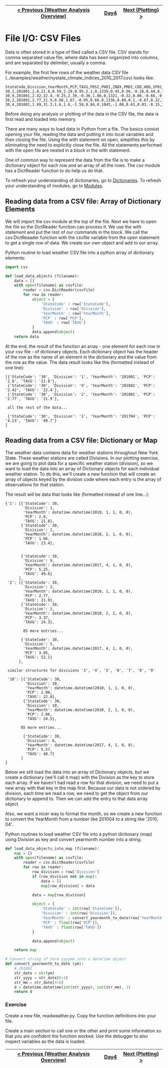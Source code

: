 [< Previous (Weather Analysis Overview)](WeatherAnalysisOverview.md) | [Day4](../README.md)| [Next (Plotting) >](SimplePlotting.md) |
|----|----|----|
# File I/O: CSV Files

Data is often stored in a type of filed called a CSV file. CSV stands for comma separated value file, where data has been organized into columns, and are separated by delimiter, usually a comma.

For example, the first few rows of the weather data CSV file (../examples/weather/nystate_climate_indices_2010_2017.csv) looks like:
```
StateCode,Division,YearMonth,PCP,TAVG,PDSI,PHDI,ZNDX,PMDI,CDD,HDD,SP01,SP02,SP03,SP06,SP09,SP12,SP24,TMIN,TMAX
30,1,201001,2.8,21.8,0.59,2.19,0.95,2.1,0,1339,0.45,0.56,-0.26,0.44,0.75,0.41,1.01,14.5,29.2
30,9,201001,2.42,22.4,-0.25,2.39,-0.36,1.86,0,1321,-0.32,0.06,-0.66,-0.08,0.51,0.51,1.52,16,28.8
30,2,201001,2.77,21.9,0.08,1.67,-0.05,0.66,0,1336,0.09,0.1,-0.67,0.22,1.1,0.5,1.07,14.2,29.5
30,4,201001,1.99,31.3,1.6,1.6,-1.58,0.84,0,1045,-1.08,0.63,0.03,-0.15,1.1,0.47,0.84,24.2,38.3

```

Before doing any analysis or plotting of the data in the CSV file, the data is first read and loaded into memory.

There are many ways to load data in Python from a file. The basics consist opening your file, reading the data and putting it into local variables and then closing the file. Using the with statement on open, simplifies this by eliminating the need to explicitly close the file. All the statements performed with the open file are nested in a block in the with statement.

One of common way to represent the data from the file is to make a dictionary object for each row and an array of all the rows. The csv module has a DictReader function to do help us do that. 

To refresh your understanding of dictionaries, go to [Dictionaries](../Day2/Dictionaries.md).
To refresh your understanding of modules, go to [Modules](../Day3/Modules.md).

## Reading data from a CSV file: Array of Dictionary Elements

We will import the csv module at the top of the file. Next we have to open the file so the DictReader function can process it. We use the with statement and put the rest of our commands in the block. We call the csv.DictReaader function with the csvfile variable from the open statement to get a single row of data. We create our own object and add to our array.

Python routine to load weather CSV file into a python array of dictionary elements:
```python
import csv

def load_data_objects (filename):
    data = []
    with open(filename) as csvfile:
        reader = csv.DictReader(csvfile)
        for row in reader:
            object = {
                'StateCode' : row['StateCode'],
                'Division' : row['Division'],
                'YearMonth' : row['YearMonth'],
                'PCP' : row['PCP'],
                'TAVG' : row['TAVG']
            }
            data.append(object)
    return data
```

At the end, the result of the function an array - one element for each row in your csv file - of dictionary objects. Each dictionary object has the header of the row as the name of an element in the dictionary and the value from the row as the value. The data result looks like this (formatted instead of one line):

```
[{'StateCode': '30', 'Division': '1', 'YearMonth': '201001', 'PCP': '2.8', 'TAVG': '21.8'}, 
 {'StateCode': '30', 'Division': '9', 'YearMonth': '201001', 'PCP': '2.42', 'TAVG': '22.4'}, 
 {'StateCode': '30', 'Division': '2', 'YearMonth': '201001', 'PCP': '2.77', 'TAVG': '21.9'}, 
 
 all the rest of the data...
 
 {'StateCode': '30', 'Division': '1', 'YearMonth': '201704', 'PCP': '4.23', 'TAVG': '49.7'}
]

```

## Reading data from a CSV file: Dictionary or Map

The weather data contains data for weather stations throughout New York State. These weather stations are called Divisions. In our plotting exercise, we are going to plot data for a specific weather station (division), so we want to load the data into an array of Dictionary objects for each individual weather station. To do this, we'll create a new function that will create an array of objects keyed by the division code where each entry is the array of observations for that station.

The result will be data that looks like (formatted instead of one line...):
```
{'1': [{'StateCode': 30, 
        'Division': 1, 
        'YearMonth': datetime.datetime(2010, 1, 1, 0, 0), 
        'PCP': 2.8, 
        'TAVG': 21.8}, 
       {'StateCode': 30, 
        'Division': 1,
        'YearMonth': datetime.datetime(2010, 2, 1, 0, 0), 
        'PCP': 1.66, 
        'TAVG': 23.4}, 

        
       {'StateCode': 30, 
        'Division': 9, 
        'YearMonth': datetime.datetime(2017, 4, 1, 0, 0), 
        'PCP': 5.25, 
        'TAVG': 49.6}
      ], 
 '2': [{'StateCode': 30, 
        'Division': 2, 
        'YearMonth': datetime.datetime(2010, 1, 1, 0, 0), 
        'PCP': 2.77, 
        'TAVG': 21.9}, 
       {'StateCode': 30, 
        'Division': 2, 
        'YearMonth': datetime.datetime(2010, 2, 1, 0, 0), 
        'PCP': 3.37, 
        'TAVG': 24.3}, 
        
        85 more entries...
           
       {'StateCode': 30, 
        'Division': 5, 
        'YearMonth': datetime.datetime(2017, 4, 1, 0, 0), 
        'PCP': 3.85, 
        'TAVG': 52.1}
      ], 
      
 similar structures for divisions '3', '4', '5', '6', '7', '8', '9'
 
 '10': [{'StateCode': 30, 
         'Division': 10, 
         'YearMonth': datetime.datetime(2010, 1, 1, 0, 0), 
         'PCP': 2.06, 
         'TAVG': 22.8}, 
        {'StateCode': 30, 
         'Division': 10, 
         'YearMonth': datetime.datetime(2010, 2, 1, 0, 0), 
         'PCP': 2.06, 
         'TAVG': 24.5}, 
       
       85 more entries...
        
        {'StateCode': 30, 
         'Division': 6, 
         'YearMonth': datetime.datetime(2017, 4, 1, 0, 0), 
         'PCP': 5.57, 
         'TAVG': 48.7}
       ]
}
```

Below we still load the data into an array of Dictionary objects, but we create a dictionary (we'll call it map) with the Division as the key to store each array. If we haven't had read a row for that division, we need to put a new array with that key in the map first. Because our data is not ordered by division, each time we read a row, we need to get the object from our dictionary to append to. Then we can add the entry to that data array object. 

Also, we want a nicer way to format the month, so we create a new function to convert the YearMonth from a number like 201004 to a string like '2010, 04'.

Python routines to load weather CSV file into a python dictionary (map) using Division as key and convert yearmonth number into a string.

```python
def load_data_objects_into_map (filename):
    map = {}
    with open(filename) as csvfile:
        reader = csv.DictReader(csvfile)
        for row in reader:
            row_division = row['Division']
            if (row_division not in map):
                data = []
                map[row_division] = data

            data = map[row_division]

            object = {
                'StateCode' : int(row['StateCode']),
                'Division' : int(row['Division']),
                'YearMonth' : convert_yearmonth_to_date(row['YearMonth']),
                'PCP' : float(row['PCP']),
                'TAVG' : float(row['TAVG'])
            }

            data.append(object)

    return map

# Convert string of form yyyymm into a datetime object
def convert_yearmonth_to_date (ym):
    # 201002
    str_date = str(ym)
    str_yyyy = str_date[0:4]
    str_mm = str_date[4:6]
    d = datetime.datetime(int(str_yyyy), int(str_mm), 1)
    return d
```

### Exercise

Create a new file, readweather.py. Copy the function definitions into your file.

Create a main section to call one or the other and print some information so that you are confident the function worked. Use the debugger to also inspect variables as the data is loaded.


[< Previous (Weather Analysis Overview)](WeatherAnalysisOverview.md) | [Day4](../README.md)| [Next (Plotting) >](SimplePlotting.md) |
|----|----|----|
